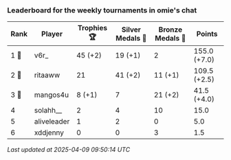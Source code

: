 ### Leaderboard for the weekly tournaments in omie's chat
| Rank | Player | Trophies 🏆 | Silver Medals 🥈 | Bronze Medals 🥉 | Points |
|------|--------|-------------|------------------|------------------|--------|
| 1 🥇 | v6r_ | 45 (+2) | 19 (+1) | 2 | 155.0 (+7.0) |
| 2 🥈 | ritaaww | 21 | 41 (+2) | 11 (+1) | 109.5 (+2.5) |
| 3 🥉 | mangos4u | 8 (+1) | 7 | 21 (+2) | 41.5 (+4.0) |
| 4 | solahh__ | 2 | 4 | 10 | 15.0 |
| 5 | aliveleader | 1 | 2 | 0 | 5.0 |
| 6 | xddjenny | 0 | 0 | 3 | 1.5 |

_Last updated at 2025-04-09 09:50:14 UTC_